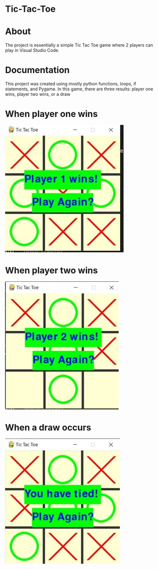 # Tic-Tac-Toe
# About
The project is essentially a simple Tic Tac Toe game where 2 players can play in Visual Studio Code. 
# Documentation 
This project was created using mostly python functions, loops, if statements, and Pygame.
In this game, there are three results: player one wins, player two wins, or a draw
# When player one wins
![](ticTacToeThumbnail.jpg)
# When player two wins
![](player2TTWin.jpg)
# When a draw occurs 
![](drawTT.jpg)
